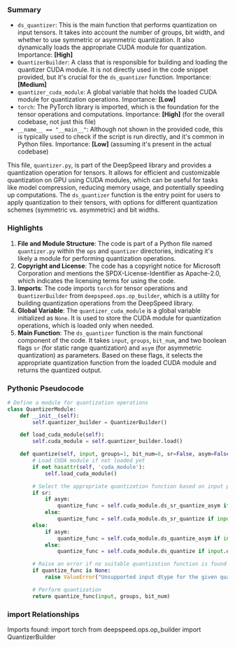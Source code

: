 

### Summary



* `ds_quantizer`: This is the main function that performs quantization on input tensors. It takes into account the number of groups, bit width, and whether to use symmetric or asymmetric quantization. It also dynamically loads the appropriate CUDA module for quantization. Importance: **[High]**
* `QuantizerBuilder`: A class that is responsible for building and loading the quantizer CUDA module. It is not directly used in the code snippet provided, but it's crucial for the `ds_quantizer` function. Importance: **[Medium]**
* `quantizer_cuda_module`: A global variable that holds the loaded CUDA module for quantization operations. Importance: **[Low]**
* `torch`: The PyTorch library is imported, which is the foundation for the tensor operations and computations. Importance: **[High]** (for the overall codebase, not just this file)
* `__name__ == "__main__"`: Although not shown in the provided code, this is typically used to check if the script is run directly, and it's common in Python files. Importance: **[Low]** (assuming it's present in the actual codebase) 

This file, `quantizer.py`, is part of the DeepSpeed library and provides a quantization operation for tensors. It allows for efficient and customizable quantization on GPU using CUDA modules, which can be useful for tasks like model compression, reducing memory usage, and potentially speeding up computations. The `ds_quantizer` function is the entry point for users to apply quantization to their tensors, with options for different quantization schemes (symmetric vs. asymmetric) and bit widths.

### Highlights



1. **File and Module Structure**: The code is part of a Python file named `quantizer.py` within the `ops` and `quantizer` directories, indicating it's likely a module for performing quantization operations.
2. **Copyright and License**: The code has a copyright notice for Microsoft Corporation and mentions the SPDX-License-Identifier as Apache-2.0, which indicates the licensing terms for using the code.
3. **Imports**: The code imports `torch` for tensor operations and `QuantizerBuilder` from `deepspeed.ops.op_builder`, which is a utility for building quantization operations from the DeepSpeed library.
4. **Global Variable**: The `quantizer_cuda_module` is a global variable initialized as `None`. It is used to store the CUDA module for quantization operations, which is loaded only when needed.
5. **Main Function**: The `ds_quantizer` function is the main functional component of the code. It takes `input`, `groups`, `bit_num`, and two boolean flags `sr` (for static range quantization) and `asym` (for asymmetric quantization) as parameters. Based on these flags, it selects the appropriate quantization function from the loaded CUDA module and returns the quantized output.

### Pythonic Pseudocode

```python
# Define a module for quantization operations
class QuantizerModule:
    def __init__(self):
        self.quantizer_builder = QuantizerBuilder()

    def load_cuda_module(self):
        self.cuda_module = self.quantizer_builder.load()

    def quantize(self, input, groups=1, bit_num=8, sr=False, asym=False):
        # Load CUDA module if not loaded yet
        if not hasattr(self, 'cuda_module'):
            self.load_cuda_module()

        # Select the appropriate quantization function based on input parameters
        if sr:
            if asym:
                quantize_func = self.cuda_module.ds_sr_quantize_asym if input.dtype in (torch.half, torch.float32) else None
            else:
                quantize_func = self.cuda_module.ds_sr_quantize if input.dtype in (torch.half, torch.float32) else None
        else:
            if asym:
                quantize_func = self.cuda_module.ds_quantize_asym if input.dtype in (torch.half, torch.float32) else None
            else:
                quantize_func = self.cuda_module.ds_quantize if input.dtype in (torch.half, torch.float32) else None

        # Raise an error if no suitable quantization function is found
        if quantize_func is None:
            raise ValueError("Unsupported input dtype for the given quantization settings.")

        # Perform quantization
        return quantize_func(input, groups, bit_num)
```


### import Relationships

Imports found:
import torch
from deepspeed.ops.op_builder import QuantizerBuilder